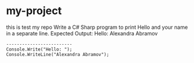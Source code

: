 # my-project
this is test my repo
    Write a C# Sharp program to print Hello and your name in a separate line.
    Expected Output:
    Hello: Alexandra Abramov

    -------------------------
    Console.Write("Hello: ");
    Console.WriteLine("Alexandra Abramov");
